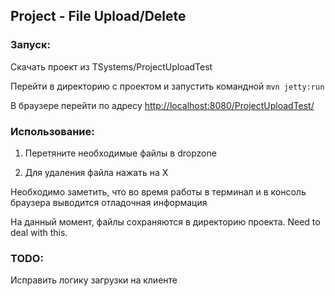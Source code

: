 ## Project - File Upload/Delete

### Запуск:
Скачать проект из TSystems/ProjectUploadTest

Перейти в директорию с проектом и запустить командной `mvn jetty:run`

В браузере перейти по адресу [http://localhost:8080/ProjectUploadTest/](http://localhost:8080/ProjectUploadTest/)

### Использование:

1) Перетяните необходимые файлы в dropzone

2) Для удаления файла нажать на X

Необходимо заметить, что во время работы в терминал и в консоль браузера выводится отладочная информация

На данный момент, файлы сохраняются в директорию проекта. Need to deal with this.

### TODO:
Исправить логику загрузки на клиенте
